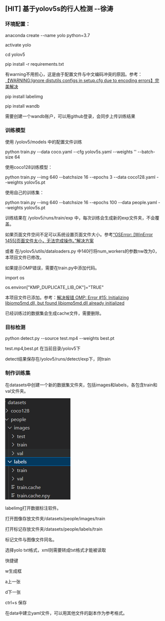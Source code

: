 ## [HIT] 基于yolov5s的行人检测 --徐涛

### 环境配置：

anaconda create --name yolo python=3.7

activate yolo

cd yolov5

pip install -r requirements.txt

有warning不用担心，这是由于配置文件与中文编码冲突的原因。参考：[【WARNING:Ignore distutils configs in setup.cfg due to encoding errors】完美解决](https://blog.csdn.net/a1130061818/article/details/123811002)

pip install labelimg

pip install wandb

需要创建一个wandb账户，可以用github登录，会同步上传训练结果

### 训练模型

使用 /yolov5/models 中的配置文件训练

python train.py --data coco.yaml --cfg yolov5s.yaml --weights '' --batch-size 64

使用coco128训练模型：

python train.py --img 640 --batchsize 16 --epochs 3 --data coco128.yaml --weights yolov5s.pt

使用自己的训练集：

python train.py --img 640 --batchsize 16 --epochs 100 --data people.yaml --weights yolov5s.pt

训练结果在 /yolov5/runs/train/exp 中，每次训练会生成新的exp文件夹，不会覆盖。

如果页面文件空间不足可以系统设置页面文件大小。参考[“OSError: [WinError 1455]页面文件太小，无法完成操作。”解决方案](https://blog.csdn.net/weixin_46133643/article/details/125042903)

或者 在/yolov5/utils/dataloaders.py 中140行将num_workers的参数nw改为0，本项目文件已修改。

如果提示OMP错误，需要在train.py中添加代码。

import os

os.environ["KMP_DUPLICATE_LIB_OK"]="TRUE"

本项目文件已添加。参考：[解决报错 OMP: Error #15: Initializing libiomp5md.dll, but found libiomp5md.dll already initialized](https://blog.csdn.net/weixin_41449637/article/details/108894809)

已经训练过的数据集会生成cache文件，需要删除。

### 目标检测

python detect.py --source test.mp4 --weights best.pt

test.mp4,best.pt 在当前目录/yolov5下

detect结果保存在/yolov5/runs/detect/exp下，同train

### 制作训练集

在datasets中创建一个新的数据集文件夹，包括images和labels，各包含train和val文件夹。

![1660279442847](image/README/1660279442847.png)

labelimg打开数据标注软件。

打开图像存放文件夹/datasets/people/images/train

打开标记存放文件夹/datasets/people/labels/train

标记文件与图像文件同名。

选择yolo txt格式，xml则需要转成txt格式才能被读取

快捷键

w生成框

a上一张

d下一张

ctrl+s 保存

在data中建立yaml文件，可以用其他文件的副本作为参考格式。
